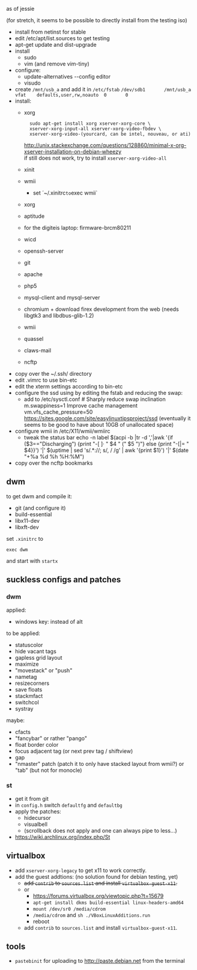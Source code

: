 as of jessie

(for stretch, it seems to be possible to directly install from the testing iso)

- install from netinst for stable
- edit /etc/apt/list.sources to get testing
- apt-get update and dist-upgrade
- install
  - sudo
  - vim (and remove vim-tiny)
- configure:
  - update-alternatives --config editor
  - visudo
- create `/mnt/usb_a` and add it in `/etc/fstab`
  `/dev/sdb1       /mnt/usb_a    vfat    defaults,user,rw,noauto  0       0`
- install:
  - xorg

          sudo apt-get install xorg xserver-xorg-core \
          xserver-xorg-input-all xserver-xorg-video-fbdev \
          xserver-xorg-video-(yourcard, can be intel, nouveau, or ati)
    <http://unix.stackexchange.com/questions/128860/minimal-x-org-xserver-installation-on-debian-wheezy>  
    if <startx> still does not work, try to install `xserver-xorg-video-all`
  - xinit
  - wmii
    - set ´~/.xinitrc` to `exec wmii`
  - xorg
  - aptitude
  - for the digiteis laptop: firmware-brcm80211
  - wicd
  - openssh-server
  - git
  - apache
  - php5
  - mysql-client and mysql-server
  - chromium + download firex development from the web (needs libgtk3 and libdbus-glib-1.2)
  - wmii
  - quassel
  - claws-mail
  - ncftp
- copy over the ~/.ssh/ directory
- edit .vimrc to use bin-etc
- edit the xterm settings according to bin-etc
- configure the ssd using by editing the fstab and reducing the swap:
  - add to /etc/sysctl.conf
        # Sharply reduce swap inclination
        m.swappiness=1
         Improve cache management
         vm.vfs_cache_pressure=50
    https://sites.google.com/site/easylinuxtipsproject/ssd
    (eventually it seems to be good to have about 10GB of unallocated space)
- configure wmii in /etc/X11/wmii/wmiirc
  - tweak the status bar
        echo -n label $(acpi -b |tr -d ','|awk '{if ($3=="Discharging") {print "-[ ]· " $4 " (" $5 ")"} else {print "-[|= " $4}}') '|' $(uptime | sed 's/.*://; s/, / /g' | awk '{print $1}') '|' $(date "+%a %d %h %H:%M")
- copy over the ncftp bookmarks

## dwm

to get dwm and compile it:

- git (and configure it)
- build-essential
- libx11-dev
- libxft-dev


set `.xinitrc` to 

    exec dwm

and start with `startx`

## suckless configs and patches

### dwm

applied:

- windows key: instead of alt

to be applied:

- statuscolor
- hide vacant tags
- gapless grid layout
- maximize
- "movestack" or "push"
- nametag
- resizecorners
- save floats
- stackmfact
- switchcol
- systray

maybe:

- cfacts
- "fancybar" or rather "pango"
- float border color
- focus adjacent tag (or next prev tag / shiftview)
- gap
- "nmaster" patch (patch it to only have stacked layout from wmii?) or "tab" (but not for monocle)

### st

- get it from git
- in `config.h` switch `defaultfg` and `defaultbg`
- apply the patches:
  - hidecursor
  - visualbell
  - (scrollback does not apply and one can always pipe to less...)
- https://wiki.archlinux.org/index.php/St

## virtualbox

- add `xserver-xorg-legacy` to get x11 to work correctly.
- add the guest addtions: (no solution found for debian testing, yet)
  - <strike>add `contrib` to `sources.list` and install `virtualbox-guest-x11`.</strike>
  - or
    - <https://forums.virtualbox.org/viewtopic.php?t=15679>
    - `apt-get install dkms build-essential linux-headers-amd64`
    - `mount /dev/sr0 /media/cdrom`
    - `/media/cdrom` and `sh ./VBoxLinuxAdditions.run`
    - reboot
  - add `contrib` to `sources.list` and install `virtualbox-guest-x11`.

## tools

- `pastebinit` for uploading to <http://paste.debian.net> from the terminal
